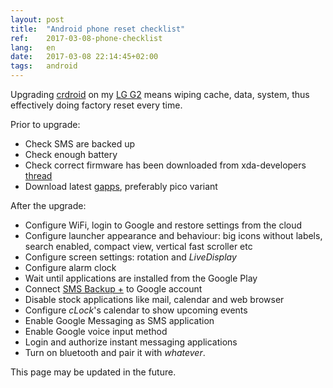 ```yaml
---
layout: post
title:  "Android phone reset checklist"
ref:    2017-03-08-phone-checklist
lang:   en
date:   2017-03-08 22:14:45+02:00
tags:   android
---
```


Upgrading [crdroid](https://plus.google.com/communities/118297646046960923906)
on my [LG G2](http://www.lg.com/ua/mobile-phones/lg-G2-D802) means wiping cache,
data, system, thus effectively doing factory reset every time.

Prior to upgrade:

* Check SMS are backed up
* Check enough battery
* Check correct firmware has been downloaded from xda-developers
[thread](https://forum.xda-developers.com/lg-g2/development/rom-crdroid-t3120790)
* Download latest [gapps](http://opengapps.org/), preferably pico variant

After the upgrade:

* Configure WiFi, login to Google and restore settings from the cloud
* Configure launcher appearance and behaviour: big icons without labels, search
enabled, compact view, vertical fast scroller etc
* Configure screen settings: rotation and _LiveDisplay_
* Configure alarm clock
* Wait until applications are installed from the Google Play
* Connect [SMS Backup
+](https://play.google.com/store/apps/details?id=com.zegoggles.smssync) to
Google account
* Disable stock applications like mail, calendar and web browser
* Configure _cLock_'s calendar to show upcoming events
* Enable Google Messaging as SMS application
* Enable Google voice input method
* Login and authorize instant messaging applications
* Turn on bluetooth and pair it with _whatever_.

This page may be updated in the future.

